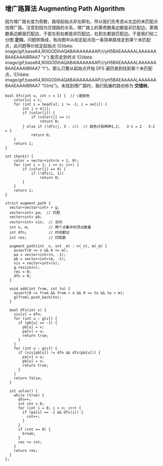 ## 增广路算法 Augmenting Path Algorithm[]( https://oi-wiki.org/graph/graph-matching/bigraph-match/#%E5%A2%9E%E5%B9%BF%E8%B7%AF%E7%AE%97%E6%B3%95-augmenting-path-algorithm "Permanent link")

因为增广路长度为奇数，路径起始点非左即右，所以我们先考虑从左边的未匹配点找增广路。注意到因为交错路的关系，增广路上的第奇数条边都是非匹配边，第偶数条边都是匹配边，于是左到右都是非匹配边，右到左都是匹配边。于是我们给二分图 **定向**，问题转换成，有向图中从给定起点找一条简单路径走到某个未匹配点，此问题等价给定起始点 ![](data: image/gif;base64,R0lGODlhAQABAIAAAAAAAP///yH5BAEAAAAALAAAAAABAAEAAAIBRAA7 "s") 能否走到终点 ![](data: image/gif;base64,R0lGODlhAQABAIAAAAAAAP///yH5BAEAAAAALAAAAAABAAEAAAIBRAA7 "t")。那么只要从起始点开始 DFS 遍历直到找到某个未匹配点，![](data: image/gif;base64,R0lGODlhAQABAIAAAAAAAP///yH5BAEAAAAALAAAAAABAAEAAAIBRAA7 "O(m)")。未找到增广路时，我们拓展的路也称为 **交错树**。

```
bool dfs(int u, int c = 1) {  // c是颜色
    color[u] = c;
    for (int i = head[u]; i != -1; i = ne[i]) {
        int j = e[i];
        if (color[j]) {
            if (color[j] == c)
                return 0;
        } else if (!dfs(j, 3 - c))  // 颜色只有两种1,2;   3-1 = 2   3-2 = 1
            return 0;
    }
    return 1;
}

int check() {
    color = vector<int>(n + 1, 0);
    for (int i = 1; i <= n; i++) {
        if (color[i] == 0) {
            if (!dfs(i, 1))
                return 0;
        }
    }
    return 1;
}

```


```
struct augment_path {
  vector<vector<int> > g;
  vector<int> pa;  // 匹配
  vector<int> pb;
  vector<int> vis;  // 访问
  int n, m;         // 两个点集中的顶点数量
  int dfn;          // 时间戳记
  int res;          // 匹配数

  augment_path(int _n, int _m) : n(_n), m(_m) {
    assert(0 <= n && 0 <= m);
    pa = vector<int>(n, -1);
    pb = vector<int>(m, -1);
    vis = vector<int>(n);
    g.resize(n);
    res = 0;
    dfn = 0;
  }

  void add(int from, int to) {
    assert(0 <= from && from < n && 0 <= to && to < m);
    g[from].push_back(to);
  }

  bool dfs(int v) {
    vis[v] = dfn;
    for (int u : g[v]) {
      if (pb[u] == -1) {
        pb[u] = v;
        pa[v] = u;
        return true;
      }
    }
    for (int u : g[v]) {
      if (vis[pb[u]] != dfn && dfs(pb[u])) {
        pa[v] = u;
        pb[u] = v;
        return true;
      }
    }
    return false;
  }

  int solve() {
    while (true) {
      dfn++;
      int cnt = 0;
      for (int i = 0; i < n; i++) {
        if (pa[i] == -1 && dfs(i)) {
          cnt++;
        }
      }
      if (cnt == 0) {
        break;
      }
      res += cnt;
    }
    return res;
  }
};
```

